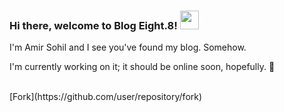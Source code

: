 ### Hi there, welcome to Blog Eight.8! <img src="https://raw.githubusercontent.com/MartinHeinz/MartinHeinz/master/wave.gif" width="30px">

I'm Amir Sohil and I see you've found my blog. Somehow. 

I'm currently working on it; it should be online soon, hopefully. 🤞
<!--
**blog8/blog8** is a ✨ _special_ ✨ repository because its `README.md` (this file) appears on your GitHub profile.

Here are some ideas to get you started:

- 🔭 I’m currently working on ...
- 🌱 I’m currently learning ...
- 👯 I’m looking to collaborate on ...
- 🤔 I’m looking for help with ...
- 💬 Ask me about ...
- 📫 How to reach me: ...
- 😄 Pronouns: ...
- ⚡ Fun fact: ...
-->
<br>
[Fork](https://github.com/user/repository/fork)
